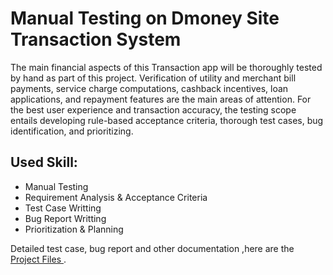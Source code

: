 # Manual Testing on Dmoney Site Transaction System
The main financial aspects of this Transaction app will be thoroughly tested by hand as part of this project. Verification of utility and merchant bill payments, service charge computations, cashback incentives, loan applications, and repayment features are the main areas of attention. For the best user experience and transaction accuracy, the testing scope entails developing rule-based acceptance criteria, thorough test cases, bug identification, and prioritizing.

## Used Skill:
- Manual Testing
- Requirement Analysis & Acceptance Criteria 
- Test Case Writting
- Bug Report Writting
- Prioritization & Planning

Detailed test case, bug report and other documentation ,here are the [Project Files ](https://drive.google.com/drive/folders/1p8GTB1VR42rvKTqro2PRWE73ccwJK-p8?usp=sharing).
